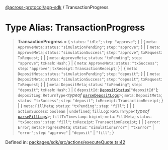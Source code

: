 [@across-protocol/app-sdk](../README.md) / TransactionProgress

# Type Alias: TransactionProgress

> **TransactionProgress** = \{ `status`: `"idle"`; `step`: `"approve"`; \} \| \{ `meta`: `ApproveMeta`; `status`: `"simulationPending"`; `step`: `"approve"`; \} \| \{ `meta`: `ApproveMeta`; `status`: `"simulationSuccess"`; `step`: `"approve"`; `txRequest`: `TxRequest`; \} \| \{ `meta`: `ApproveMeta`; `status`: `"txPending"`; `step`: `"approve"`; `txHash`: `Hash`; \} \| \{ `meta`: `ApproveMeta`; `status`: `"txSuccess"`; `step`: `"approve"`; `txReceipt`: `TransactionReceipt`; \} \| \{ `meta`: `DepositMeta`; `status`: `"simulationPending"`; `step`: `"deposit"`; \} \| \{ `meta`: `DepositMeta`; `status`: `"simulationSuccess"`; `step`: `"deposit"`; `txRequest`: `TxRequest`; \} \| \{ `meta`: `DepositMeta`; `status`: `"txPending"`; `step`: `"deposit"`; `txHash`: `Hash`; \} \| \{ `depositId`: [`DepositStatus`](DepositStatus.md)\[`"depositId"`\]; `depositLog`: `ReturnType`\<*typeof* [`parseDepositLogs`](../functions/parseDepositLogs.md)\>; `meta`: `DepositMeta`; `status`: `"txSuccess"`; `step`: `"deposit"`; `txReceipt`: `TransactionReceipt`; \} \| \{ `meta`: `FillMeta`; `status`: `"txPending"`; `step`: `"fill"`; \} \| \{ `actionSuccess`: `boolean` \| `undefined`; `fillLog`: `ReturnType`\<*typeof* [`parseFillLogs`](../functions/parseFillLogs.md)\>; `fillTxTimestamp`: `bigint`; `meta`: `FillMeta`; `status`: `"txSuccess"`; `step`: `"fill"`; `txReceipt`: `TransactionReceipt`; \} \| \{ `error`: `Error`; `meta`: `ProgressMeta`; `status`: `"simulationError"` \| `"txError"` \| `"error"`; `step`: `"approve"` \| `"deposit"` \| `"fill"`; \}

Defined in: [packages/sdk/src/actions/executeQuote.ts:42](https://github.com/across-protocol/toolkit/blob/6b29eb5487c0ac0b498f1f420b1793303bd8b70a/packages/sdk/src/actions/executeQuote.ts#L42)

